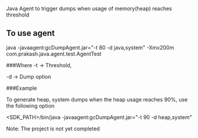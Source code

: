 Java Agent to trigger dumps when usage of memory(heap) reaches threshold

## To use agent
java -javaagent:gcDumpAgent.jar="-t 80 -d java,system" -Xmx200m com.prakash.java.agent.test.AgentTest

###Where
-t -> Threshold,

-d -> Dump option

###Example

To generate heap, system dumps when the heap usage reaches 90%, use the following option

<SDK_PATH>/bin/java -javaagent:gcDumpAgent.jar="-t 90 -d heap,system"

Note:
The project is not yet completed

